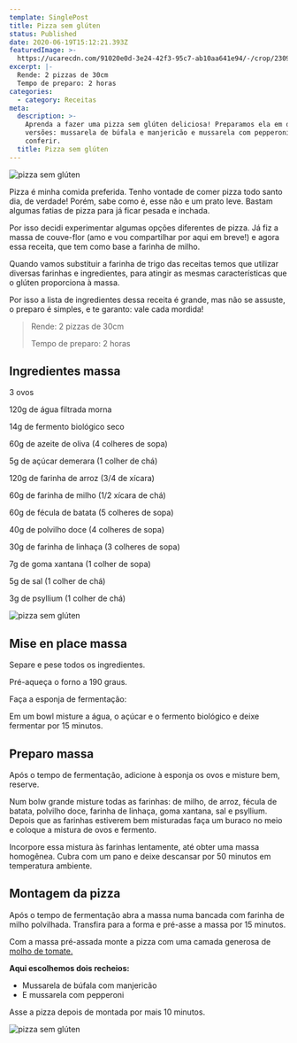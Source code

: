 ```yaml
---
template: SinglePost
title: Pizza sem glúten
status: Published
date: 2020-06-19T15:12:21.393Z
featuredImage: >-
  https://ucarecdn.com/91020e0d-3e24-42f3-95c7-ab10aa641e94/-/crop/2309x1377/0,142/-/preview/
excerpt: |-
  Rende: 2 pizzas de 30cm
  Tempo de preparo: 2 horas
categories:
  - category: Receitas
meta:
  description: >-
    Aprenda a fazer uma pizza sem glúten deliciosa! Preparamos ela em duas
    versões: mussarela de búfala e manjericão e mussarela com pepperoni, vem
    conferir.
  title: Pizza sem glúten
---
```

![pizza sem glúten](https://ucarecdn.com/00cc4623-df76-4a49-98b1-3f972c7651dd/-/crop/2309x1382/0,264/-/preview/)

Pizza é minha comida preferida. Tenho vontade de comer pizza todo santo dia, de verdade! Porém, sabe como é, esse não e um prato leve. Bastam algumas fatias de pizza para já ficar pesada e inchada.

Por isso decidi experimentar algumas opções diferentes de pizza. Já fiz a massa de couve-flor (amo e vou compartilhar por aqui em breve!) e agora essa receita, que tem como base a farinha de milho.

Quando vamos substituir a farinha de trigo das receitas temos que utilizar diversas farinhas e ingredientes, para atingir as mesmas características que o glúten proporciona à massa.

Por isso a lista de ingredientes dessa receita é grande, mas não se assuste, o preparo é simples, e te garanto: vale cada mordida!

> Rende: 2 pizzas de 30cm
>
> Tempo de preparo: 2 horas

## Ingredientes massa

3 ovos

120g de água filtrada morna

14g de fermento biológico seco

60g de azeite de oliva (4 colheres de sopa)

5g de açúcar demerara (1 colher de chá)

120g de farinha de arroz (3/4 de xícara)

60g de farinha de milho (1/2 xícara de chá)

60g de fécula de batata (5 colheres de sopa)

40g de polvilho doce (4 colheres de sopa)

30g de farinha de linhaça (3 colheres de sopa)

7g de goma xantana (1 colher de sopa)

5g de sal (1 colher de chá)

3g de psyllium (1 colher de chá)

![pizza sem glúten](https://ucarecdn.com/3d379088-fdc9-47be-a833-ec97ae157b07/)

## Mise en place massa

Separe e pese todos os ingredientes.

Pré-aqueça o forno a 190 graus.

Faça a esponja de fermentação:

Em um bowl misture a água, o açúcar e o fermento biológico e deixe fermentar por 15 minutos.

## Preparo massa

Após o tempo de fermentação, adicione à esponja os ovos e misture bem, reserve.

Num bolw grande misture todas as farinhas: de milho, de arroz, fécula de batata, polvilho doce, farinha de linhaça, goma xantana, sal e psyllium. Depois que as farinhas estiverem bem misturadas faça um buraco no meio e coloque a mistura de ovos e fermento.

Incorpore essa mistura às farinhas lentamente, até obter uma massa homogênea. Cubra com um pano e deixe descansar por 50 minutos em temperatura ambiente.

## Montagem da pizza

Após o tempo de fermentação abra a massa numa bancada com farinha de milho polvilhada. Transfira para a forma e pré-asse a massa por 15 minutos.

Com a massa pré-assada monte a pizza com uma camada generosa de [molho de tomate.](https://paolafabeni.com/posts/molho-de-tomate/)

**Aqui escolhemos dois recheios:**

* Mussarela de búfala com manjericão
* E mussarela com pepperoni

Asse a pizza depois de montada por mais 10 minutos.

![pizza sem glúten](https://ucarecdn.com/09aa964a-8236-42e8-9fb6-27f34483a8f9/)
